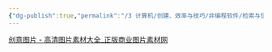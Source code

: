 ```yaml
---
{"dg-publish":true,"permalink":"/3 计算机/创建、效率与技巧/非编程软件/检索与信息获取/图片检索/","title":"图片检索"}
---
```



[创意图片 - 高清图片素材大全\_正版商业图片素材网](https://www.vcg.com/creative/)
